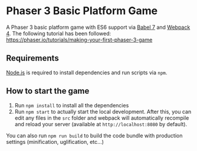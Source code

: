 # Phaser 3 Basic Platform Game

A Phaser 3 basic platform game with ES6 support via [Babel 7](https://babeljs.io/) and [Webpack 4](https://webpack.js.org/). The following tutorial has been followed: https://phaser.io/tutorials/making-your-first-phaser-3-game

## Requirements

[Node.js](https://nodejs.org) is required to install dependencies and run scripts via `npm`.

## How to start the game

  1. Run `npm install` to install all the dependencies
  2. Run `npm start` to actually start the local development. After this, you can edit any files in the `src` folder and webpack will automatically recompile and reload your server (available at `http://localhost:8080` by default).
  
You can also run `npm run build` to build the code bundle with production settings (minification, uglification, etc...)
